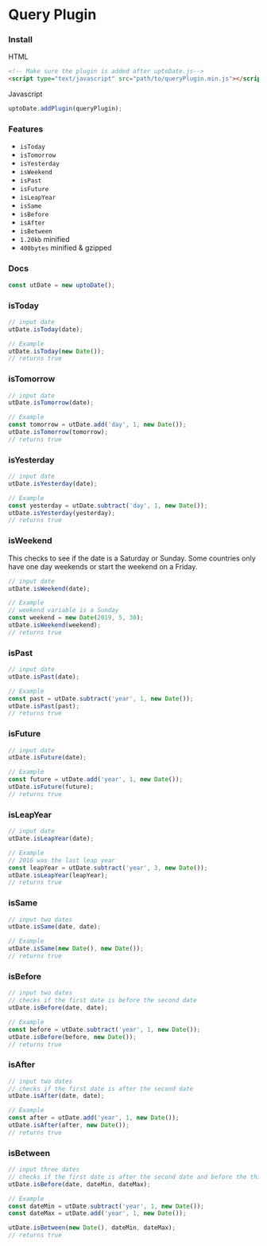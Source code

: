 # Query Plugin

### Install
HTML
```html
<!-- Make sure the plugin is added after uptoDate.js-->
<script type="text/javascript" src="path/to/queryPlugin.min.js"></script>
```
Javascript
```javascript
uptoDate.addPlugin(queryPlugin);
```

### Features
* ```isToday```
* ```isTomorrow```
* ```isYesterday```
* ```isWeekend```
* ```isPast```
* ```isFuture```
* ```isLeapYear```
* ```isSame```
* ```isBefore```
* ```isAfter```
* ```isBetween```
* ```1.20kb``` minified
* ```400bytes``` minified & gzipped

### Docs

```javascript
const utDate = new uptoDate();
```

### isToday
```javascript
// input date
utDate.isToday(date);

// Example
utDate.isToday(new Date());
// returns true
```

### isTomorrow
```javascript
// input date
utDate.isTomorrow(date);

// Example
const tomorrow = utDate.add('day', 1, new Date());
utDate.isTomorrow(tomorrow);
// returns true
```

### isYesterday
```javascript
// input date
utDate.isYesterday(date);

// Example
const yesterday = utDate.subtract('day', 1, new Date());
utDate.isYesterday(yesterday);
// returns true
```

### isWeekend
This checks to see if the date is a Saturday or Sunday.
Some countries only have one day weekends or start the weekend on a Friday.
```javascript
// input date
utDate.isWeekend(date);

// Example
// weekend variable is a Sunday
const weekend = new Date(2019, 5, 30);
utDate.isWeekend(weekend);
// returns true
```

### isPast
```javascript
// input date
utDate.isPast(date);

// Example
const past = utDate.subtract('year', 1, new Date());
utDate.isPast(past);
// returns true
```

### isFuture
```javascript
// input date
utDate.isFuture(date);

// Example
const future = utDate.add('year', 1, new Date());
utDate.isFuture(future);
// returns true
```

### isLeapYear
```javascript
// input date
utDate.isLeapYear(date);

// Example
// 2016 was the last leap year
const leapYear = utDate.subtract('year', 3, new Date());
utDate.isLeapYear(leapYear);
// returns true
```

### isSame
```javascript
// input two dates
utDate.isSame(date, date);

// Example
utDate.isSame(new Date(), new Date());
// returns true
```

### isBefore
```javascript
// input two dates
// checks if the first date is before the second date
utDate.isBefore(date, date);

// Example
const before = utDate.subtract('year', 1, new Date());
utDate.isBefore(before, new Date());
// returns true
```

### isAfter
```javascript
// input two dates
// checks if the first date is after the second date
utDate.isAfter(date, date);

// Example
const after = utDate.add('year', 1, new Date());
utDate.isAfter(after, new Date());
// returns true
```

### isBetween
```javascript
// input three dates
// checks if the first date is after the second date and before the third date
utDate.isBefore(date, dateMin, dateMax);

// Example
const dateMin = utDate.subtract('year', 1, new Date());
const dateMax = utDate.add('year', 1, new Date());

utDate.isBetween(new Date(), dateMin, dateMax);
// returns true
```
